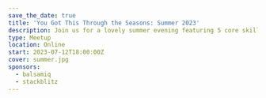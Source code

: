```yaml
---
save_the_date: true
title: 'You Got This Through the Seasons: Summer 2023'
description: Join us for a lovely summer evening featuring 5 core skills talks.
type: Meetup
location: Online
start: 2023-07-12T18:00:00Z
cover: summer.jpg
sponsors:
  - balsamiq
  - stackblitz
---
```

